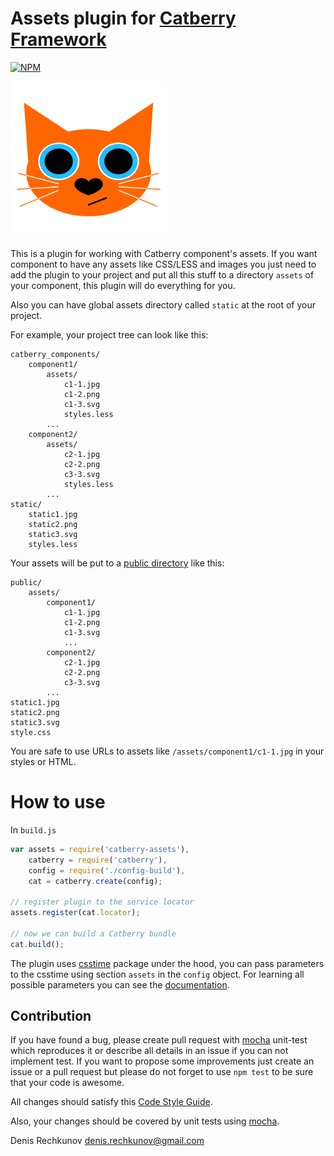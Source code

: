 # Assets plugin for [Catberry Framework](https://github.com/catberry/catberry)

[![NPM](https://nodei.co/npm/catberry-assets.png)](https://nodei.co/npm/catberry-assets/)

![Catberry](https://raw.githubusercontent.com/catberry/catberry/master/docs/images/logo.png)

This is a plugin for working with Catberry component's assets.
If you want component to have any assets like CSS/LESS and images you just need
to add the plugin to your project and put all this stuff to a directory `assets`
of your component, this plugin will do everything for you.

Also you can have global assets directory called `static` at the root 
of your project. 

For example, your project tree can look like this:

```
catberry_components/
	component1/
		assets/
			c1-1.jpg
			c1-2.png
			c1-3.svg
			styles.less
		...
	component2/
		assets/
			c2-1.jpg
			c2-2.png
			c3-3.svg
			styles.less
		...
static/
	static1.jpg
	static2.png
	static3.svg
	styles.less
```

Your assets will be put to a [public directory](https://github.com/catberry/catberry/blob/master/docs/index.md#config) like this:

```
public/
	assets/
		component1/
			c1-1.jpg
			c1-2.png
			c1-3.svg
			...
		component2/
			c2-1.jpg
			c2-2.png
			c3-3.svg
		...
static1.jpg
static2.png
static3.svg
style.css
```
You are safe to use URLs to assets like `/assets/component1/c1-1.jpg` in your 
styles or HTML.

# How to use

In `build.js`

```javascript
var assets = require('catberry-assets'),
	catberry = require('catberry'),
	config = require('./config-build'),
	cat = catberry.create(config);

// register plugin to the service locator
assets.register(cat.locator);

// now we can build a Catberry bundle
cat.build();
```

The plugin uses [csstime](https://github.com/csstime/csstime-gulp-tasks) package under the hood, you can pass parameters
to the csstime using section `assets` in the `config` object.
For learning all possible parameters you can see the [documentation](https://github.com/csstime/csstime-gulp-tasks/blob/master/doc/configs.md). 

## Contribution
If you have found a bug, please create pull request with [mocha](https://www.npmjs.org/package/mocha) 
unit-test which reproduces it or describe all details in an issue if you can not
implement test. If you want to propose some improvements just create an issue or
a pull request but please do not forget to use `npm test` to be sure that your
code is awesome.

All changes should satisfy this [Code Style Guide](https://github.com/catberry/catberry/blob/5.0.0-dev/docs/code-style-guide.md).

Also, your changes should be covered by unit tests using [mocha](https://www.npmjs.org/package/mocha).

Denis Rechkunov <denis.rechkunov@gmail.com>